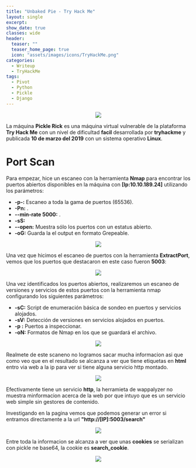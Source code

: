 ```yaml
---
title: "Unbaked Pie - Try Hack Me"
layout: single
excerpt:
show_date: true
classes: wide
header:
  teaser: ""
  teaser_home_page: true
  icon: "assets/images/icons/TryHackMe.png"
categories:
  - Writeup
  - TryHackMe
tags:
  - Pivot
  - Python
  - Pickle
  - Django
---
```


<p align="center">
<img src="https://github.com/Wiinsad/winsad/blob/master/assets/images/machines/THM/PickleRick/data/pickleRickTHMpng.png?raw=true">
</p>

La máquina **Pickle Rick** es una máquina virtual vulnerable de la plataforma **Try Hack Me** con un nivel de dificultad **facil**  desarrollada por **tryhackme** y publicada **10 de marzo del 2019** con un sistema operativo **Linux**.

# Port Scan

  Para empezar, hice un escaneo con la herramienta **Nmap** para encontrar los puertos abiertos disponibles en la máquina con **[Ip:10.10.189.24]** utilizando los parámetros:

  - **-p-:**    Escaneo a toda la gama de puertos (65536).
  - **-Pn:**     .
  - **--min-rate 5000:** .
  - **-sS:**
  - **--open:** Muestra sólo los puertos con un estatus abierto.
  - **-oG:**    Guarda la el output en formato Grepeable.

  <p align="center">
  <img src="https://raw.githubusercontent.com/Wiinsad/winsad/master/assets/images/machines/THM/UnbakedPie/scan/scanPort.png">
  </p>


  Una vez que hicimos el escaneo de puertos con la herramienta **ExtractPort**, vemos que los puertos que destacaron en este caso fueron **5003**:  

  <p align="center">
  <img src="https://raw.githubusercontent.com/Wiinsad/winsad/master/assets/images/machines/THM/UnbakedPie/scan/Ports.png">
  </p>


  Una vez identificados los puertos abiertos, realizaremos un escaneo de versiones y servicios de estos puertos con la herramienta nmap configurando los siguientes parámetros:

  - **-sC:** Script de enumeración básica de sondeo en puertos y servicios alojados.
  - **-sV:** Detección de versiones en servicios alojados en puertos.
  - **-p :** Puertos a inspeccionar.
  - **-oN:** Formatos de Nmap en los que se guardará el archivo.

  <p align="center">
  <img src="https://raw.githubusercontent.com/Wiinsad/winsad/master/assets/images/machines/THM/UnbakedPie/scan/PortServ.png">
  </p>

  Realmete de este scaneno no logramos sacar mucha informacion asi que como veo que en el resultado se alcanza a ver que tiene etiquetas en **html** entro via web a la ip para ver si tiene alguna servicio http montado.

  <p align="center">
  <img src="https://raw.githubusercontent.com/Wiinsad/winsad/master/assets/images/machines/THM/UnbakedPie/scan/web.png">
  </p>

  Efectivamente tiene un servicio **http**, la herramieta de wappalyzer no muestra minformacion acerca de la web por que intuyo que es un servicio web simple sin gestores de contenido.

  Investigando en la pagina vemos que podemos generar un error si entramos directamente a la url **"http://[IP]:5003/search"**

  <p align="center">
  <img src="https://raw.githubusercontent.com/Wiinsad/winsad/master/assets/images/machines/THM/UnbakedPie/scan/error.png">
  </p>

  Entre toda la informacion se alcanza a ver que unas **cookies** se serializan con pickle ne base64, la cookie es **search_cookie**.

  <p align="center">
  <img src="https://raw.githubusercontent.com/Wiinsad/winsad/master/assets/images/machines/THM/UnbakedPie/scan/cookie.png">
  </p>
